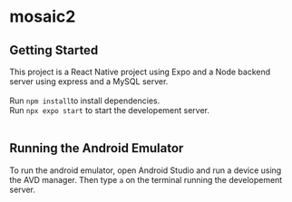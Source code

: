 # mosaic2
## Getting Started
This project is a React Native project using Expo and a Node backend server using express and a MySQL server. <br /><br />
Run `npm install`to install dependencies.<br />
Run `npx expo start` to start the developement server.<br /><br />

## Running the Android Emulator
To run the android emulator, open Android Studio and run a device using the AVD manager. Then type `a` on the terminal running the developement server.
